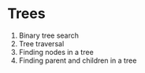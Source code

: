 # Trees
   1. Binary tree search
   2. Tree traversal
   3. Finding nodes in a tree
   4. Finding parent and children in a tree

